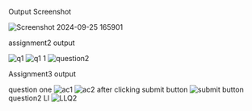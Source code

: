Output Screenshot

![Screenshot 2024-09-25 165901](https://github.com/user-attachments/assets/038265f6-0661-40a9-9ac4-b1386aff409a)

assignment2 output

![q1](https://github.com/user-attachments/assets/b381aea7-a327-4ebf-9e1d-a7d050ba04aa)
![q1 1](https://github.com/user-attachments/assets/edd18619-2828-486e-ad19-d4acf09651c3)
![question2](https://github.com/user-attachments/assets/8eb21860-1a50-4e83-b593-08c0b4ba01be)

Assignment3 output

question one 
![ac1](https://github.com/user-attachments/assets/3e72b63a-9081-4dda-91fd-5fc91c7b844c)
![ac2](https://github.com/user-attachments/assets/b31f883b-17be-468c-814d-575b94dc0c44)
after clicking submit button
![submit button](https://github.com/user-attachments/assets/4f24ed78-4e3f-468b-a5d8-faaf0bb246b7)
question2 Ll
![LLQ2](https://github.com/user-attachments/assets/c46b06d7-5398-491b-ad64-996516733d73)





